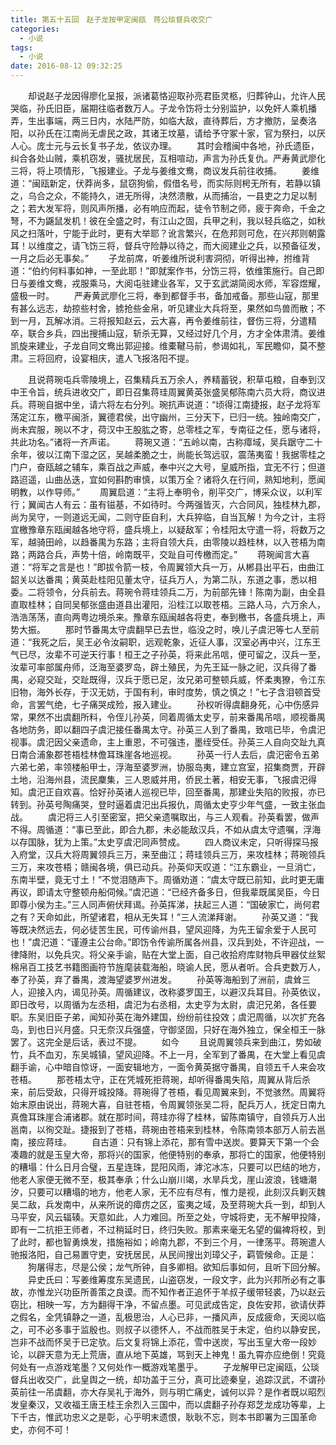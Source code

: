 ```yaml
---
title: 第五十五回　赵子龙按甲定闽瓯　蒋公琰督兵收交广
categories:
  - 小说
tags:
  - 小说
date: 2016-08-12 09:32:25
---
```

　　却说赵子龙因得廖化呈报，派诸葛恪迎取孙亮君臣灵柩，归葬钟山，允许人民哭临，孙氏旧臣，届期往临者数万人。子龙令饬将士分别监护，以免奸人乘机播弄，生出事端，两三日内，水陆严防，如临大敌，直待葬后，方才撤防，呈奏洛阳，以孙氏在江南尚无虐民之政，其诸王坟墓，请给予守冢十家，官为祭扫，以厌人心。庞士元与云长复书子龙，依议办理。<!-- more -->
　　其时会稽闽中各地，孙氏遗臣，纠合各处山贼，乘机窃发，骚扰居民，互相喧动，声言为孙氏复仇。严寿黄武廖化三将，将上项情形，飞报建业。子龙与姜维文鸯，商议发兵前往收捕。
　　姜维道：“闽瓯新定，伏莽尚多，鼠窃狗偷，假借名号，而实际则枵无所有，若静以镇之，乌合之众，不能持久，进无所得，决然溃散，从而捕治，一县吏之力足以制之；若大发军将，则风声所播，必有响应而起，徒令节制之师，疲于奔命，千金之弩，不为鼷鼠发机！彼在全盛之时，有江山之固，兵甲之利，我以轻兵临之，如秋风之扫落叶，宁能于此时，更有大举耶？讹言繁兴，在危邦则可危，在兴邦则朝露耳！以维度之，请飞饬三将，督兵守险静以待之，而大阅建业之兵，以预备征发，一月之后必无事矣。”
　　子龙前席，听姜维所说利害洞彻，听得出神，拊维背道：“伯约何料事如神，一至此耶！”即就案作书，分饬三将，依维策施行。自己即日与姜维文鸯，戎服乘马，大阅屯驻建业各军，又于玄武湖简阅水师，军容煜耀，盛极一时。
　　严寿黄武廖化三将，奉到都督手书，备加戒备。那些山寇，那里有甚么远志，劫掠些村舍，掳抢些金帛，听见建业大兵将至，果然如鸟兽而散；不到一月，瓦解冰消。三将报知赵云，云大喜，再令姜维前往，督伤三将，分遣精卒，联合乡兵，四出搜捕山寇，斩杀无算，又经过好几个月，方才全体肃清。姜维凯旋来建业，子龙自同文鸯出郭迎接。维橐鞬马前，参谒如礼，军民瞻仰，莫不整肃。三将回府，设宴相庆，遣人飞报洛阳不提。

　　且说蒋琬屯兵零陵境上，召集精兵五万余人，养精蓄锐，积草屯粮，自奉到汉中王令旨，统兵进收交广，即日召集蒋珪周翼黄英张盛吴郁陈南六员大将，商议进兵。蒋琬自据中坐，请六将左右分列。琬抗声说道：“顷得江南捷报，赵子龙将军荡定江东，檄平闽浙，翼德君侯，出守幽州，三分天下，已归一统。独岭南交广，尚未宾服，琬以不才，荷汉中王股肱之寄，总零桂之军，专南征之任，愿与诸将，共此功名。”诸将一齐声诺。
　　蒋琬又道：“五岭以南，古称瘴域，吴兵踞守二十余年，彼以江南下湿之区，吴越柔脆之士，尚能长驾远驭，震荡夷蛮！我据零桂之门户，奋瓯越之辅车，乘百战之声威，奉中兴之大号，皇威所指，宜无不行；但道路迢遥，山曲丛迭，宜如何斟酌审慎，以策万全？诸将久在行间，熟知地利，愿闻明教，以作导师。”
　　周翼启道：“主将上奉明令，削平交广，博采众议，以利军行；翼闻古人有云：虽有镃基，不如待时。今两强皆灭，六合同风，独桂林九郡，尚为吴守，一则道远无闻，二则守臣自利，大兵猝临，自当瓦解！为今之计，主将宜檄豫章东瓯闽越各地守将，盛兵境上，以疑敌军；令桂阳太守遣一将，将数万之军，越骑田岭，以趋番禺为东路；主将自领大兵，由零陵以趋桂林，以入苍梧为南路；两路合兵，声势十倍，岭南既平，交趾自可传檄而定。”
　　蒋琬闻言大喜道：“将军之言是也！”即拔令箭一枝，令周翼领大兵一万，从郴县出平石，由曲江韶关以达番禺；黄英赴桂阳见董太守，征兵万人，为第二队，东道之事，悉以相委。二将领令，分兵前去。蒋琬令蒋珪领兵二万，为前部先锋！陈南为副，由全县直取桂林；自同吴郁张盛由道县出灌阳，沿桂江以取苍梧。三路人马，六万余人，浩浩荡荡，直向两粤边境杀来。豫章东瓯闽越各将吏，奉到檄书，各盛兵境上，声势大振。
　　那时节番禺太守虞翻早已去世，临没之时，唤儿子虞汜等七人至前道：“我死之后，吴王必令汝嗣职，远观乾象，近征人事，汉室必再中兴，江东王气已尽，汝辈不可逆天行事！桓王之子孙英，将来此吊唁，便可留之，汉兵一至，汝辈可率部属舟师，泛海至婆罗岛，辟土殖民，为先王延一脉之祀，汉兵得了番禺，必窥交趾，交趾既得，汉兵于愿已足，汝兄弟可整顿兵威，怀柔夷獠，令江东旧物，海外长存，于汉无妨，于国有利，审时度势，慎之慎之！”七子含泪顿首受命，言罢气绝，七子痛哭成殓，报入建业。
　　孙权听得虞翻身死，心中伤感异常，果然不出虞翻所料，令侄儿孙英，同着周循太史亨，前来番禺吊唁，顺视番禺各地防务，即以翻四子虞汜接任番禺太守。孙英三人到了番禺，致唁已毕，令虞汜视事。虞汜因父亲遗命，主上重恩，不可强违，墨绖受任。孙英三人自向交趾九真日南合浦象郡苍梧桂林儋耳珠崖各地巡视。
　　孙英一行人去后，虞汜密令五弟六弟七弟，率领楼船甲士，浮海至婆罗洲，协服岛夷，建立宫室，招集商贾，开辟土地，沿海州县，流民麇集，三人恩威并用，侨民土著，相安无事，飞报虞汜得知。虞汜正自欢喜。恰好孙英诸人巡视已毕，回至番禺，那建业失陷的败报，亦已转到。孙英号陶痛哭，登时逼着虞汜出兵报仇，周循太史亨少年气盛，一致主张血战。
　　虞汜将三人引至密室，把父亲遗嘱取出，与三人观看。孙英看罢，做声不得。周循道：“事已至此，即合九郡，未必能敌汉兵，不如从虞太守遗嘱，浮海以存国脉，犹为上策。”太史亨虞汜同声赞成。
　　四人商议未定，只听得探马报入府堂，汉兵大将周翼领兵三万，来至曲江；蒋珪领兵三万，来攻桂林；蒋琬领兵三万，来攻苍梧；赣闽各境，俱已动兵。孙英仰天叹道：“江东霸业，一旦消亡，东南半壁，竟无寸土！”不觉泪随声下。周循劝道：“虞太守既已前知，此时更无庸再议，即请太守整顿舟船伺候。”虞汜道：“已经齐备多日，但我辈既属吴臣，今日即尊小侯为主。”三人同声俯伏拜谒。孙英挥涕，扶起三人道：“国破家亡，尚何君之有？天命如此，所望诸君，相从无失耳！”三人流涕拜谢。
　　孙英又道：“我等既决然远去，何必徒苦生民，可传谕州县，望风迎降，为先王留余爱于人民可也！”虞汜道：“谨遵主公台命。”即饬令传谕所属各州县，汉兵到处，不许迎战，一律降附，以免兵灾。将父亲手谕，贴在大堂上面，自己收拾府库财物兵甲器仗丝絮棉帛百工技艺书籍图画符节旌麾装载海船，晓谕人民，愿从者听。合兵吏数万人，奉了孙英，弃了番禺，渡海望婆罗州进发。
　　孙英等海船到了洲前，虞耸三人，迎接入内，谒见孙英。周循建议，改称婆罗国王，以避汉兵耳目。孙英依议，即日改号，以周循为左丞相，虞汜为右丞相，太史亨为太尉，虞汜兄弟，各任要职。东吴旧臣子弟，闻知孙英在海外建国，纷纷前往投效；虞汜周循，以次扩充各岛，到也日兴月盛。只无奈汉兵强盛，守御坚固，只好在海外独立，保全桓王一脉罢了。这完全是后话，表过不提。
　　如今
　　且说周翼领兵来到曲江，势如破竹，兵不血刃，东吴城镇，望风迎降。不上一月，全军到了番禺，在大堂上看见虞翻手谕，心中暗自惊讶，一面安辑地方，一面令黄英据守番禺，自领五千人来会攻苍梧。
　　那苍梧太守，正在凭城死拒蒋琬，却听得番禺失陷，周翼从背后杀来，前后受敌，只得开城投降。蒋琬得了苍梧，看见周翼来到，不觉骇然。周翼将始末原由说出，蒋琬大喜，自驻苍梧，令周翼领张吴二将，配兵万人，抚定日南九真儋耳珠崖合浦诸郡。就在那时间，蒋珪亦得了桂林，留陈南镇守，自领兵万人出邕南，以徇交趾。捷报到了苍梧，蒋琬由苍梧来到桂林，令陈南领本部万人前去邕南，接应蒋珪。
　　自古道：只有锦上添花，那有雪中送炭。要算天下第一个会凑趣的就是玉皇大帝，那将兴的国家，他便特别的奉承，那将亡的国家，他便特别的糟塌：什么日月合璧，五星连珠，昆阳风雨，滹沱冰冻，只要可以巴结的地方，他老人家便无微不至，极其奉承；什么山崩川竭，水旱兵戈，崖山波浪，钱塘潮汐，只要可以糟塌的地方，他老人家，无不应有尽有，惟力是视，此刻汉兵剿灭魏吴二敌，兵发南中，从来所说的瘴疠之区，蛮夷之域，及至蒋琬大兵一到，却到人马平安，风云辐辏。天意如此，人力难回。所至之处，守城将吏，无不解甲投降，即有一二抗拒王师者，不过稍延时日，终归失败。那素来毫无名望的偏裨将校，到了此时，都也智勇焕发，措施裕如；岭南九郡，不到三个月，一律荡平。蒋琬遣人驰报洛阳，自己易置守吏，安抚居民，从民间搜出刘璋父子，羁管候命。正是：
　　狗屠得志，尽是公侯；龙气所钟，自多卿相。欲知后事如何，且听下回分解。
　　异史氏曰：写姜维筹度东吴遗民，山盗窃发，一段文字，此为兴邦所必有之事故，亦惟龙兴功臣所善策之良谟。而不知作者正追怀于羊叔子缓带轻裘，乃以赵云窃比，相映一写，方为翻得干净，不留点墨。可见武成告定，良佐安邦，欲请伏莽之假名，全凭镇静之一道，乱极思治，人心已非，一播风声，反成疲命，天阅以临之，可不必多事于监殷也。则叔子以德怀人，不战而胜吴于未定，伯约以静安民，岂非不战而怀吴于已定欤。后文复将锦上添花，雪中送炭，写出玉皇大帝一段妙论，以辟天意为无上荒唐，直从地下英雄，骂到天上神鬼！虽九霄亦应绝倒！究竟何处有一点游戏笔墨？又何处作一概游戏笔墨乎。
　　子龙解甲已定闽瓯，公琰督兵出收交广，此皇舆之一统，却功盖于三分，真可比迹秦皇，追踪汉武，不谓孙英前往一吊虞翻，亦大存吴礼于海外，则与明亡痛史，诚何以异？是作者既以昭烈发皇秦汉，又收福王唐王桂王余烈入三国中，而以虞翻子孙存郑芝龙成功等辈，上下千古，惟武功忠义之是彰，心乎明末遗恨，耿耿不忘，则本书即署为三国革命史，亦何不可！